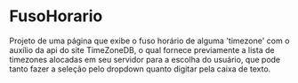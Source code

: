 ﻿# FusoHorario

Projeto de uma página que exibe o fuso horário de alguma 'timezone' com o auxílio da api do site TimeZoneDB, o qual fornece previamente a lista de timezones alocadas em seu servidor para a escolha do usuário, que pode tanto fazer a seleção pelo dropdown quanto digitar pela caixa de texto.
